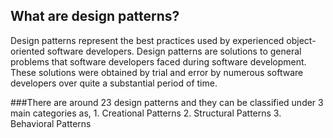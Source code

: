 ## What are design patterns?
Design patterns represent the best practices used by experienced object-oriented software developers. Design patterns are solutions to general problems that software developers faced during software development. These solutions were obtained by trial and error by numerous software developers over quite a substantial period of time.


###There are around 23 design patterns and they can be classified under 3 main categories as,
	1. Creational Patterns
	2. Structural Patterns
	3. Behavioral Patterns
